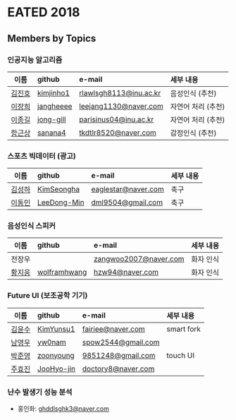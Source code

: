 # EATED 2018

## Members by Topics

### 인공지능 알고리즘
| 이름         | github | e-mail          | 세부 내용 |
| :-------------: | :------------- | :------------- | :----- |
| [김진호](https://github.com/kimjinho1)  | [kimjinho1](https://github.com/kimjinho1) | rlawlsgh8113@inu.ac.kr |  음성인식 (추천) |
| [이장희](https://github.com/jangheeee)  | [jangheeee](https://github.com/jangheeee)     | leejang1130@naver.com    | 자연어 처리 (추천)    | 
| [이종길](https://github.com/jong-gill) | [jong-gill](https://github.com/jong-gill)   |  parisinus04@inu.ac.kr     | 자연어 처리 (추천)  |
| [함근상](https://github.com/sanana4) | [sanana4](https://github.com/sanana4) |  tkdtlr8520@naver.com | 감정인식 (추천)| 


### 스포츠 빅데이터 (광고)
| 이름         | github | e-mail          | 세부 내용 |
| :-------------: | :------------- | :------------- | :----- |
| [김성하](https://github.com/KimSeongha)|  [KimSeongha](https://github.com/KimSeongha)  | eaglestar@naver.com | 축구 | 
| [이동민](https://github.com/LeeDong-Min) |[LeeDong-Min](https://github.com/LeeDong-Min) | dml9504@gmail.com | 축구 |


### 음성인식 스피커
| 이름         | github | e-mail          | 세부 내용 |
| :-------------: | :------------- | :------------- | :----- |
| 전장우 | | zangwoo2007@naver.com | 화자 인식 | 
| [황지웅](https://github.com/wolframhwang) | [wolframhwang](https://github.com/wolframhwang) | hzw94@naver.com | 화자 인식 |


### Future UI (보조공학 기기)
| 이름         | github | e-mail          | 세부 내용 |
| :-------------: | :------------- | :------------- | :----- |
| [김윤수](https://github.com/KimYunsu1) | [KimYunsu1](https://github.com/KimYunsu1) | fairiee@naver.com | smart fork | 
| [남영우](https://github.com/yw0nam) |  [yw0nam](https://github.com/yw0nam) | spow2544@gmail.com | | 
| [박준영](https://github.com/zoonyoung) | [zoonyoung](https://github.com/zoonyoung) | 9851248@gmail.com | touch UI |
| [주효진](https://github.com/JooHyo-jin) |[JooHyo-jin](https://github.com/JooHyo-jin) | doctory8@naver.com | |
 
 
### 난수 발생기 성능 분석
 * 홍인화: ghddlsghk3@naver.com
